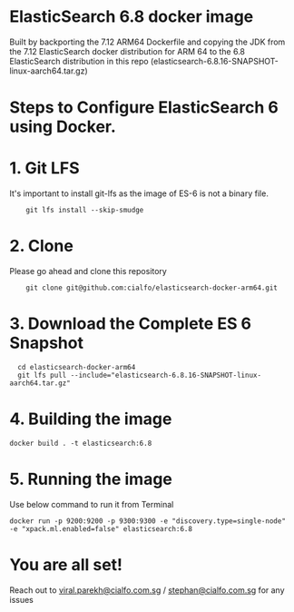 # ElasticSearch 6.8 docker image

Built by backporting the 7.12 ARM64 Dockerfile and copying the JDK from the 7.12 ElasticSearch docker distribution for ARM 64 to the 6.8 ElasticSearch distribution in this repo (elasticsearch-6.8.16-SNAPSHOT-linux-aarch64.tar.gz)

# Steps to Configure ElasticSearch 6 using Docker.

# 1. Git LFS
It's important to install git-lfs as the image of ES-6 is not a binary file.
```
	git lfs install --skip-smudge

```

# 2. Clone
Please go ahead and clone this repository
```
	git clone git@github.com:cialfo/elasticsearch-docker-arm64.git
```

# 3. Download the Complete ES 6 Snapshot
```
  cd elasticsearch-docker-arm64
  git lfs pull --include="elasticsearch-6.8.16-SNAPSHOT-linux-aarch64.tar.gz"
```

# 4. Building the image
```
docker build . -t elasticsearch:6.8
```

# 5. Running the image
Use below command to run it from Terminal

```
docker run -p 9200:9200 -p 9300:9300 -e "discovery.type=single-node"  -e "xpack.ml.enabled=false" elasticsearch:6.8
```

# You are all set!
Reach out to viral.parekh@cialfo.com.sg / stephan@cialfo.com.sg for any issues
